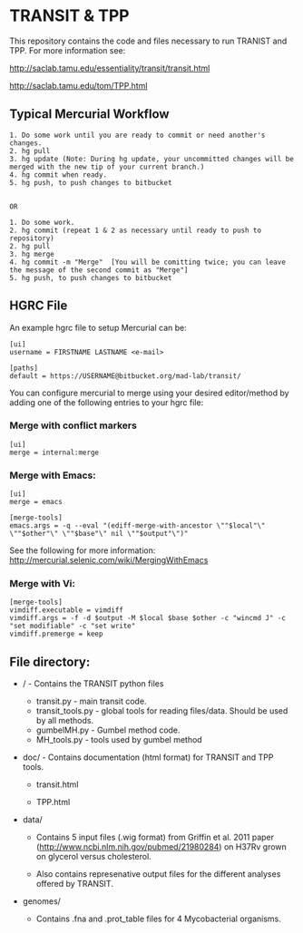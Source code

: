 # TRANSIT & TPP

This repository contains the code and files necessary to run TRANIST and TPP. For more information see:

http://saclab.tamu.edu/essentiality/transit/transit.html

http://saclab.tamu.edu/tom/TPP.html





## Typical Mercurial Workflow
    1. Do some work until you are ready to commit or need another's changes.
    2. hg pull
    3. hg update (Note: During hg update, your uncommitted changes will be merged with the new tip of your current branch.)
    4. hg commit when ready.
    5. hg push, to push changes to bitbucket


    OR

    1. Do some work.
    2. hg commit (repeat 1 & 2 as necessary until ready to push to repository)
    2. hg pull
    3. hg merge
    4. hg commit -m "Merge"  [You will be comitting twice; you can leave the message of the second commit as "Merge"]
    5. hg push, to push changes to bitbucket





## HGRC File

An example hgrc file to setup Mercurial can be:


    [ui]
    username = FIRSTNAME LASTNAME <e-mail>

    [paths]
    default = https://USERNAME@bitbucket.org/mad-lab/transit/



You can configure mercurial to merge using your desired editor/method by adding one of the following entries to your hgrc file:
 

### Merge with conflict markers


    [ui]
    merge = internal:merge



### Merge with Emacs:

    [ui]
    merge = emacs

    [merge-tools]
    emacs.args = -q --eval "(ediff-merge-with-ancestor \""$local"\" \""$other"\" \""$base"\" nil \""$output"\")"

See the following for more information: http://mercurial.selenic.com/wiki/MergingWithEmacs



### Merge with Vi:
    [merge-tools]
    vimdiff.executable = vimdiff
    vimdiff.args = -f -d $output -M $local $base $other -c "wincmd J" -c "set modifiable" -c "set write"
    vimdiff.premerge = keep




## File directory:


* /  - Contains the TRANSIT python files

    - transit.py - main transit code.
    - transit_tools.py - global tools for reading files/data. Should be used by all methods.
    - gumbelMH.py - Gumbel method code.
    - MH_tools.py - tools used by gumbel method



* doc/ - Contains documentation (html format) for TRANSIT and TPP tools.
    - transit.html

    - TPP.html

* data/

    - Contains 5 input files (.wig format) from Griffin et al. 2011
      paper (http://www.ncbi.nlm.nih.gov/pubmed/21980284) on H37Rv
      grown on glycerol versus cholesterol.

    - Also contains represenative output files for the different
      analyses offered by TRANSIT.

* genomes/

    - Contains .fna and .prot_table files for 4 Mycobacterial organisms.

